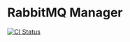 # RabbitMQ Manager

[![CI Status](https://travis-ci.com/donghoon-khan/rabbit-manager.svg?branch=master)](https://travis-ci.com/donghoon-khan/rabbit-manager)